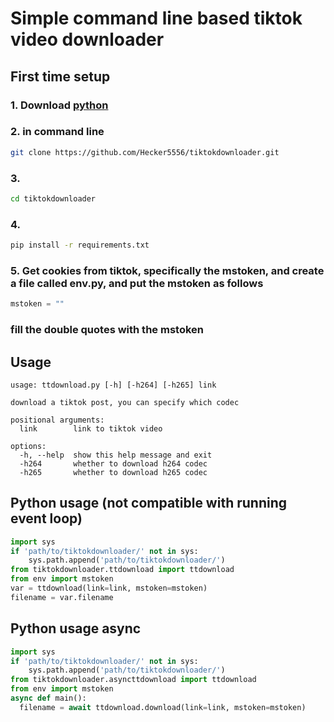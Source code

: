 # Simple command line based tiktok video downloader
## First time setup
### 1. Download [python](https://python.org)
### 2. in command line 
```bash
git clone https://github.com/Hecker5556/tiktokdownloader.git
```
### 3. 
```bash
cd tiktokdownloader
```
### 4. 
```bash
pip install -r requirements.txt
```
### 5. Get cookies from tiktok, specifically the mstoken, and create a file called env.py, and put the mstoken as follows
```python
mstoken = ""
```
### fill the double quotes with the mstoken
## Usage
```
usage: ttdownload.py [-h] [-h264] [-h265] link

download a tiktok post, you can specify which codec

positional arguments:
  link        link to tiktok video

options:
  -h, --help  show this help message and exit
  -h264       whether to download h264 codec
  -h265       whether to download h265 codec
```
## Python usage (not compatible with running event loop)
```python
import sys
if 'path/to/tiktokdownloader/' not in sys:
    sys.path.append('path/to/tiktokdownloader/')
from tiktokdownloader.ttdownload import ttdownload
from env import mstoken
var = ttdownload(link=link, mstoken=mstoken)
filename = var.filename
```
## Python usage async
```python
import sys
if 'path/to/tiktokdownloader/' not in sys:
    sys.path.append('path/to/tiktokdownloader/')
from tiktokdownloader.asyncttdownload import ttdownload
from env import mstoken
async def main():
  filename = await ttdownload.download(link=link, mstoken=mstoken)
```
